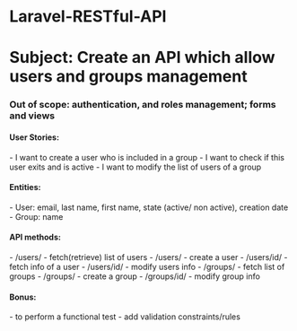 # Laravel-RESTful-API
<h1> Subject: Create an API which allow users and groups management </h1>
<h3> Out of scope: authentication, and roles management; forms and views </h3>

<h4> User Stories: </h4>
- I want to create a user who is included in a group
- I want to check if this user exits and is active
- I want to modify the list of users of a group

<h4>Entities:</h4>
- User: email, last name, first name, state (active/ non active), creation date
- Group: name

<h4>API methods:</h4>
- /users/ - fetch(retrieve) list of users
- /users/ - create a user
- /users/id/ - fetch info of a user
- /users/id/ - modify users info
- /groups/ - fetch list of groups
- /groups/ - create a group
- /groups/id/ - modify group info
 
<h4>Bonus:</h4>
- to perform a functional test
- add validation constraints/rules


